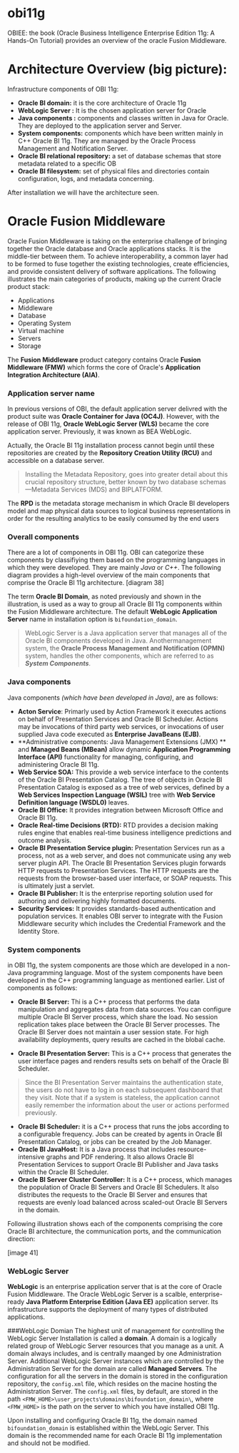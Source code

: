 # obi11g
OBIEE: the book (Oracle Business Intelligence Enterprise Edition 11g: A Hands-On Tutorial) provides an overview of the oracle Fusion Middleware.

# Architecture Overview (big picture):
  Infrastructure components of OBI 11g:

- **Oracle BI domain:** it is the core architecture of Oracle 11g       
- **WebLogic Server :**  It is  the chosen application server for Oracle        
- **Java components :**  components and classes written in Java for Oracle. They are deployed to the application server and Server.                                        
- **System components:** components which have been written mainly in C++ Oracle BI 11g. They are managed by the Oracle Process Management and Notification Server.             
- **Oracle BI relational repository:** a set of database schemas that store metadata related to a specific OB
- **Oracle BI filesystem:** set of physical files and directories contain configuration, logs, and metadata concerning.

After installation we will have the architecture seen.

# Oracle Fusion Middleware
Oracle Fusion Middleware is taking on the enterprise challenge of bringing together
the Oracle database and Oracle applications stacks.  It is the middle-tier between
them.  To achieve interoperability, a common layer had to be formed
to fuse together the existing technologies, create efficiencies, and provide consistent
delivery of software applications. The following  illustrates the main categories
of products, making up the current Oracle product stack:
- Applications
- Middleware
- Database
- Operating  System
- Virtual machine
- Servers
- Storage

The **Fusion Middleware** product category contains Oracle **Fusion Middleware (FMW)** which forms the core of Oracle's **Application Integration Architecture (AIA)**.

### Application server name
In previous versions of OBI, the default application server delivred with the product suite was **Oracle Container for Java (OC4J)**. However, with the release of OBI 11g, **Oracle WebLogic Server (WLS)** became the core application server. Previously, it was known as BEA WebLogic.

Actually, the Oracle BI 11g installation process cannot begin until these repositories
are created by the **Repository Creation Utility (RCU)** and accessible on a database
server.
>  Installing the Metadata Repository, goes into greater detail about this crucial repository structure, better known by two database schemas—Metadata Services (MDS) and BIPLATFORM.

The **RPD** is the metadata storage mechanism in which Oracle BI developers model
and map physical data sources to logical business representations in order for the
resulting analytics to be easily consumed by the end users

### Overall components
There are a lot of components in OBI 11g. OBI can categorize these components by classifiying them based on the programming languages in which they were developed. They are mainly _Java_ or _C++_. 
The following diagram provides a high-level overview of the main components that
comprise the Oracle BI 11g architecture.
[diagram 38]

The term **Oracle BI Domain**, as noted previously and shown in the illustration, is
used as a way to group all Oracle BI 11g components within the Fusion Middleware
architecture. The default **WebLogic Application Server** name in installation option is `bifoundation_domain`.
> WebLogic Server is a Java application server that manages all of the Oracle BI components developed in Java. Anothermanagement system, the **Oracle Process Management and Notification (OPMN)** system, handles the other components, which are referred to as **_System Components_**.

### Java components
Java components _(which have been developed in Java)_, are as follows:
- **Acton Service**: Primarly used by Action Framework it executes actions on behalf of Presentation Services and Oracle BI Scheduler. Actions may be invocations of third party web services, or invocations of user supplied Java code executed as **Enterprise JavaBeans (EJB)**.
- **Administrative components: Java Management Extensions (JMX)  ** and **Managed Beans (MBean)** allow dynamic **Application Programming Interface (API)** functionality for managing, configuring, and administering Oracle BI 11g.
- **Web Service SOA:** This provide a web service interface to the contents of the Oracle BI Presentation Catalog. The tree of objects in Oracle BI Presentation Catalog is exposed as a tree of web services, defined by a **Web Services Inspection Language (WSIL)** tree with **Web Service Definition language (WSDL0)** leaves.
- **Oracle BI Office:** It provides integration between Microsoft Office and
Oracle BI 11g.
- **Oracle Real-time Decisions (RTD):** RTD provides a decision making
rules engine that enables real-time business intelligence predictions and
outcome analysis.
- **Oracle BI Presentation Service plugin:** Presentation Services run as a
process, not as a web server, and does not communicate using any web
server plugin API. The Oracle BI Presentation Services plugin forwards
HTTP requests to Presentation Services. The HTTP requests are the requests
from the browser-based user interface, or SOAP requests. This is ultimately
just a servlet.
- **Oracle BI Publisher:** It is the enterprise reporting solution used for authoring
and delivering highly formatted documents.
- **Security Services:** It provides standards-based authentication and
population services. It enables OBI server to integrate with the Fusion Middleware security  which includes the Credential Framework and the Identity Store.

### System components
in OBI 11g, the system components are those which are developed in a non-Java programming language. Most of the system components have been developed in the C++ programming language as mentioned earlier. List of components as follows:
- **Oracle BI Server:** Thi is a C++ process that performs the data manipulation and aggregates data from data sources. You can configure multiple Oracle BI Server process, which share the load. No session replication takes place between the Oracle BI Server processes.
The Oracle BI Server does not maintain a user session state. For high availability deployments, query results are cached in the blobal cache.

- **Oracle BI Presentation Server:** This is a C++ process that generates the user interface pages and renders results sets on behalf of the Oracle BI Scheduler.
 
 > Since the BI Presentation Server maintains the authentication state, the users do not have to log in on each subsequent dashboard that they visit. Note that if a system is stateless, the application cannot easily remember the information about the user or actions performed previously.

- **Oracle BI Scheduler:** it is a C++ process that runs the jobs according to a configurable frequency. Jobs can be created by agents in Oracle BI Presentation Catalog, or jobs can be created by the Job Manager.
- **Oracle BI JavaHost:** It is a Java process that includes resource-intensive graphs and PDF rendering. It also allows Oracle BI Presentation Services to support Oracle BI Publisher and Java tasks within the Oracle BI Scheduler. 
- **Oracle BI Server Cluster Controller:** It is a C++ process, which manages the
population of Oracle BI Servers and Oracle BI Schedulers. It also distributes
the requests to the Oracle BI Server and ensures that requests are evenly load
balanced across scaled-out Oracle BI Servers in the domain.

Following illustration shows each of the components comprising the core Oracle BI architecture, the communication ports, and the communication direction:

[image 41]

### WebLogic Server
**WebLogic** is an enterprise application server that is at the core of Oracle Fusion Middleware. The Oracle WebLogic Server is a scalble, enterprise-ready **Java Platform Enterprise Edition (Java EE)** application server. Its infrastructure supports the deployment of many types of distributed applications.

###WebLogic Domian
The highest unit of management for controlling the WebLogic Server Installation is called a **domain**. A domain is a logically related group of WebLogic Server resources that you manage as a unit. A domain always includes, and is centrally maanged by one Administration Server. Additional WebLogic Server instances which are controlled by the Administration Server for the domain are called **Managed Servers**. The configuration for all the servers in the domain is stored in the configuration repository, the `config.xml` file, which resides on the macine hosting the Administration Server. The `config.xml` files, by default, are stored in the path `<FMW_HOME>\user_projects\domains\bifoundation_domain\`,
where `<FMW_HOME>` is the path on the server to which you have installed OBI 11g.

Upon installing and configuring Oracle BI 11g, the domain named `bifoundation_domain` is established within the WebLogic Server. This domain is the recommended name for each Oracle BI 11g implementation and should not be modified.






